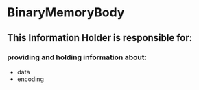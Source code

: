 # BinaryMemoryBody
## This Information Holder is responsible for:
### providing and holding information about: 
* data
* encoding
